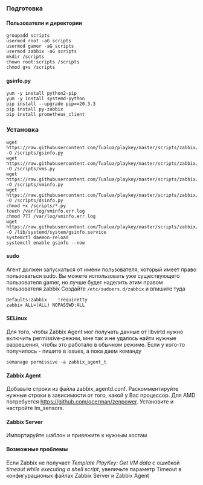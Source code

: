 ### Подготовка

#### Пользователи и директории

    groupadd scripts
    usermod root -aG scripts
    usermod gamer -aG scripts
    usermod zabbix -aG scripts
    mkdir /scripts
    chown root:scripts /scripts
    chmod g+s /scripts
    
#### gsinfo.py

    yum -y install python2-pip
    yum -y install systemd-python
    pip install --upgrade pip==20.3.3
    pip install py-zabbix
    pip install prometheus_client

### Установка

    wget https://raw.githubusercontent.com/Tualua/playkey/master/scripts/zabbix/gsinfo.py -O /scripts/gsinfo.py
    wget https://raw.githubusercontent.com/Tualua/playkey/master/scripts/zabbix/vms.py -O /scripts/vms.py
    wget https://raw.githubusercontent.com/Tualua/playkey/master/scripts/zabbix/vminfo.py -O /scripts/vminfo.py
    wget https://raw.githubusercontent.com/Tualua/playkey/master/scripts/zabbix/dsinfo.py -O /scripts/dsinfo.py
    chmod +x /scripts/*.py
    touch /var/log/vminfo.err.log
    chmod 777 /var/log/vminfo.err.log
    wget https://raw.githubusercontent.com/Tualua/playkey/master/scripts/zabbix/gsinfo.service -O /lib/systemd/system/gsinfo.service
    systemctl daemon-reload
    systemctl enable gsinfo --now
    
#### sudo

Агент должен запускаться от имени пользователя, который имеет право пользоваться sudo. Вы можете использовать уже существующего пользователя gamer, но лучше будет наделить этим правом пользователя zabbix
Создайте `/etc/sudoers.d/zabbix` и впишите туда

    Defaults:zabbix    !requiretty
    zabbix ALL=(ALL) NOPASSWD:ALL

#### SELinux

Для того, чтобы Zabbix Agent мог получать данные от libvirtd нужно включить permissive-режим, мне так и не удалось найти нужные разрешения, чтобы это работало в обычном режиме. Если у кого-то получилось - пишите в issues, а пока даем команду

    semanage permissive -a zabbix_agent_t

#### Zabbix Agent

Добавьте строки из файла zabbix_agentd.conf. Раскомментируйте нужные строки в зависимости от того, какой у Вас процессор. Для AMD потребуется https://github.com/ocerman/zenpower. Установите и настройте lm_sensors. 

#### Zabbix Server

Импортируйте шаблон и привяжите к нужным хостам

#### Возможные проблемы

Если Zabbix не получает _Template PlayKey: Get VM data_ с ошибкой _timeout while executing a shell script_, увеличьте параметр Timeout в конфигурационых файлах Zabbix Server и Zabbix Agent
